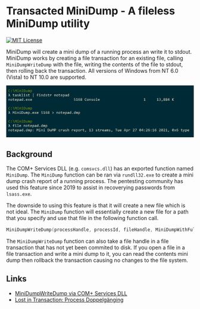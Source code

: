 # Transacted MiniDump - A fileless MiniDump utility

[![MIT License](https://img.shields.io/badge/license-MIT-blue.svg?style=flat)](LICENSE.txt)

MiniDump will create a mini dump of a running process an write it to stdout.
MiniDump works by creating a file transaction for an existing file, calling `MiniDumpWriteDump` with the file, writing the contents of the file to stdout, then rolling back the transaction.
All versions of Windows from NT 6.0 (Vista) to NT 10.0 are supported.

![Dump Notepad](DumpNotepad.png)

## Background

The COM+ Services DLL (e.g. `comsvcs.dll`) has an exported function named `MiniDump`.
The `MiniDump` function can be ran via `rundll32.exe` to create a mini dump crash report of a running process.
The pentesting community has used this feature since 2019 to assist in recoverying passwords from `lsass.exe`.

The downside to using this feature is that it will create a new file which is not ideal.
The `MiniDump` function will essentially create a new file for a path that you specify and use that file in the following function call.
```cpp
MiniDumpWriteDump(processHandle, processId, fileHandle, MiniDumpWithFullMemory | MiniDumpWithHandleData, nullptr, nullptr, nullptr);
```

The `MiniDumpWriteDump` function can also take a file handle in a file transaction that has not yet been commited to disk.
If you open a file in a file transaction and write a mini dump to it, you can read the contents mini dump then rollback the transaction causing no changes to the file system.

## Links

* [MiniDumpWriteDump via COM+ Services DLL](https://modexp.wordpress.com/2019/08/30/minidumpwritedump-via-com-services-dll/)
* [Lost in Transaction: Process Doppelgänging](https://www.blackhat.com/docs/eu-17/materials/eu-17-Liberman-Lost-In-Transaction-Process-Doppelganging.pdf)